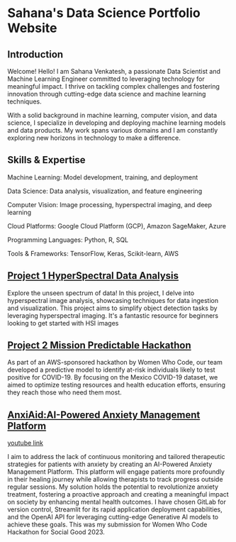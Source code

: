 # Sahana's Data Science Portfolio Website

## Introduction 

Welcome!
Hello! I am Sahana Venkatesh, a passionate Data Scientist and Machine Learning Engineer committed to leveraging technology for meaningful impact. I thrive on tackling complex challenges and fostering innovation through cutting-edge data science and machine learning techniques.

With a solid background in machine learning, computer vision, and data science, I specialize in developing and deploying machine learning models and data products. My work spans various domains and I am constantly exploring new horizons in technology to make a difference.

## Skills & Expertise

Machine Learning: Model development, training, and deployment

Data Science: Data analysis, visualization, and feature engineering

Computer Vision: Image processing, hyperspectral imaging, and deep learning

Cloud Platforms: Google Cloud Platform (GCP), Amazon SageMaker, Azure

Programming Languages: Python, R, SQL

Tools & Frameworks: TensorFlow, Keras, Scikit-learn, AWS




## [Project 1 HyperSpectral Data Analysis](https://github.com/Sahanave/WomenWhoCodeHSIDemo)
Explore the unseen spectrum of data! In this project, I delve into hyperspectral image analysis, showcasing techniques for data ingestion and visualization. This project aims to simplify object detection tasks by leveraging hyperspectral imaging. It's a fantastic resource for beginners looking to get started with HSI images


## [Project 2 Mission Predictable Hackathon](https://github.com/dimfoo/hackathon)

As part of an AWS-sponsored hackathon by Women Who Code, our team developed a predictive model to identify at-risk individuals likely to test positive for COVID-19. By focusing on the Mexico COVID-19 dataset, we aimed to optimize testing resources and health education efforts, ensuring they reach those who need them most.


## [AnxiAid:AI-Powered Anxiety Management Platform](https://github.com/Sahanave/wwcode_hackathon2023_anxiety_management_tool)
[youtube link](https://www.youtube.com/watch?v=oGjA0UAmty0)

I aim to address the lack of continuous monitoring and tailored therapeutic strategies for patients with anxiety by creating an AI-Powered Anxiety Management Platform. This platform will engage patients more profoundly in their healing journey while allowing therapists to track progress outside regular sessions. My solution holds the potential to revolutionize anxiety treatment, fostering a proactive approach and creating a meaningful impact on society by enhancing mental health outcomes. I have chosen GitLab for version control, Streamlit for its rapid application deployment capabilities, and the OpenAI API for leveraging cutting-edge Generative AI models to achieve these goals. This was my submission for Women Who Code Hackathon for Social Good 2023.
